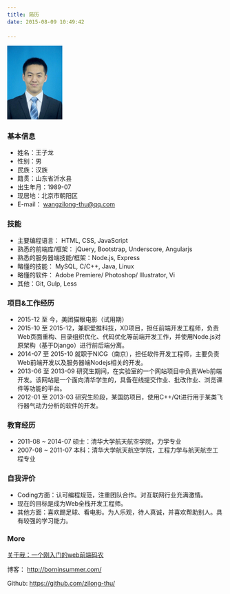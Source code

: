 ```yaml
---
title: 简历
date: 2015-08-09 10:49:42

---
```


<img src="myResumeAvatar.jpg" style="max-width: 128px;" alt="简历照片">

### 基本信息

+ 姓名：王子龙
+ 性别：男
+ 民族：汉族
+ 籍贯：山东省沂水县
+ 出生年月：1989-07
+ 现居地：北京市朝阳区
+ E-mail： wangzilong-thu@qq.com

### 技能
+ 主要编程语言： HTML, CSS, JavaScript
+ 熟悉的前端库/框架： jQuery, Bootstrap, Underscore, Angularjs
+ 熟悉的服务器端技能/框架：Node.js, Express
+ 略懂的技能： MySQL, C/C++, Java, Linux
+ 略懂的软件： Adobe Premiere/ Photoshop/ Illustrator, Vi
+ 其他：Git, Gulp, Less

### 项目&工作经历
+ 2015-12 至 今，美团猫眼电影（试用期）
+ 2015-10 至 2015-12，兼职爱推科技，XD项目，担任前端开发工程师，负责Web页面重构、目录组织优化、代码优化等前端开发工作，并使用Node.js对原架构（基于Django）进行前后端分离。
+ 2014-07 至 2015-10 就职于NICG（南京），担任软件开发工程师，主要负责Web前端开发以及服务器端Nodejs相关的开发。
+ 2013-06 至 2013-09 研究生期间，在实验室的一个网站项目中负责Web前端开发。该网站是一个面向清华学生的，具备在线提交作业、批改作业、浏览课件等功能的平台。
+ 2012-01 至 2013-03 研究生阶段，某国防项目，使用C++/Qt进行用于某类飞行器气动力分析的软件的开发。

### 教育经历
+ 2011-08 ~ 2014-07 硕士：清华大学航天航空学院，力学专业
+ 2007-08 ~ 2011-07 本科：清华大学航天航空学院，工程力学与航天航空工程专业

### 自我评价
+ Coding方面：认可编程规范，注重团队合作。对互联网行业充满激情。
+ 现在的目标是成为Web全栈开发工程师。
+ 其他方面：喜欢踢足球、看电影。为人乐观，待人真诚，并喜欢帮助别人。具有较强的学习能力。

### More
<a href="aboutMe-longStory.html">关于我：一个刚入门的web前端码农</a>

博客： http://borninsummer.com/

Github: https://github.com/zilong-thu/